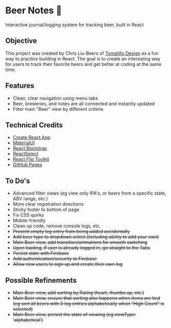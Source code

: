 # Beer Notes 🍺

Interactive journal/logging system for tracking beer, built in React

## Objective

This project was created by Chris Liu-Beers of [Tomatillo Design](http://www.tomatillodesign.com) as a fun way to practice building in React. The goal is to create an interesting way for users to track their favorite beers and get better at coding at the same time.

## Features

- Clean, clear navigation using menu tabs
- Beer, breweries, and notes are all connected and instantly updated
- Filter main "Beer" view by different criteria

## Technical Credits

- [Create React App](https://github.com/facebook/create-react-app)
- [MaterialUI](https://material-ui.com/)
- [React Bootstrap](https://react-bootstrap.github.io/)
- [ReactSelect](https://react-select.com/home)
- [React Flip Toolkit](https://github.com/aholachek/react-flip-toolkit)
- [GitHub Pages](https://github.com/gitname/react-gh-pages)

## To Do's

- Advanced filter views (eg view only IPA's, or beers from a specific state, ABV range, etc.)
- More clear registration directions
- Sticky footer to bottom of page
- Fix CSS quirks
- Mobile-friendly
- Clean up code, remove console logs, etc.
- ~~Prevent empty log entry from being added accidentally~~
- ~~Add beer type to dropdown select (including ability to add your own)~~
- ~~Main Beer view, add transition/animations for smooth switching~~
- ~~Upon loading, if user is already logged in, go straight to the Tabs~~
- ~~Persist state with Firebase~~
- ~~Add authentication/security to Firebase~~
- ~~Allow new users to sign up and create their own log~~

## Possible Refinements

- ~~Main Beer view, add sorting by Rating (heart, thumbs up, etc.)~~
- ~~Main Beer view, ensure that sorting also happens when items are tied (eg sort all beers with 0 log entries alphabetically when "High Count" is selected)~~
- ~~Main Beer view, persist the state of viewing (eg viewType: 'alphabetical')~~
